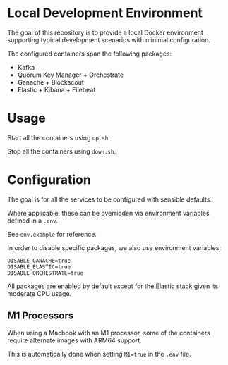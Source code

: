 # Local Development Environment

The goal of this repository is to provide a local Docker environment supporting typical development scenarios with minimal configuration.

The configured containers span the following packages:
- Kafka
- Quorum Key Manager + Orchestrate
- Ganache + Blockscout
- Elastic + Kibana + Filebeat

# Usage

Start all the containers using `up.sh`.

Stop all the containers using `down.sh`.

# Configuration

The goal is for all the services to be configured with sensible defaults.

Where applicable, these can be overridden via environment variables defined in a `.env`.

See `env.example` for reference.

In order to disable specific packages, we also use environment variables:

```
DISABLE_GANACHE=true
DISABLE_ELASTIC=true
DISABLE_ORCHESTRATE=true
```

All packages are enabled by default except for the Elastic stack given its moderate CPU usage.

## M1 Processors

When using a Macbook with an M1 processor, some of the containers require alternate images with ARM64 support.

This is automatically done when setting `M1=true` in the `.env` file.
